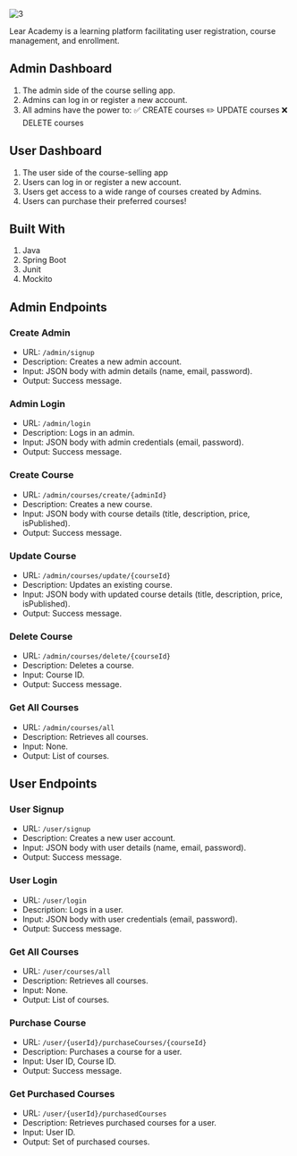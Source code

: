![3](https://github.com/Jeysiva-apjs/LearnAcademy/assets/126048586/ed1f579e-2155-4e38-9dd6-b61eeb534b40)

Lear Academy is a learning platform facilitating user registration, course management, and enrollment.


## Admin Dashboard
1. The admin side of the course selling app.
2. Admins can log in or register a new account.
3. All admins have the power to:
    ✅ CREATE courses
    ✏️ UPDATE courses
    ❌ DELETE courses

## User Dashboard
1. The user side of the course-selling app
2. Users can log in or register a new account.
3. Users get access to a wide range of courses created by Admins.
4. Users can purchase their preferred courses!

## Built With 
1. Java
2. Spring Boot
3. Junit
4. Mockito

## Admin Endpoints

### Create Admin
- URL: `/admin/signup`
- Description: Creates a new admin account.
- Input: JSON body with admin details (name, email, password).
- Output: Success message.

### Admin Login
- URL: `/admin/login`
- Description: Logs in an admin.
- Input: JSON body with admin credentials (email, password).
- Output: Success message.

### Create Course
- URL: `/admin/courses/create/{adminId}`
- Description: Creates a new course.
- Input: JSON body with course details (title, description, price, isPublished).
- Output: Success message.

### Update Course
- URL: `/admin/courses/update/{courseId}`
- Description: Updates an existing course.
- Input: JSON body with updated course details (title, description, price, isPublished).
- Output: Success message.

### Delete Course
- URL: `/admin/courses/delete/{courseId}`
- Description: Deletes a course.
- Input: Course ID.
- Output: Success message.

### Get All Courses
- URL: `/admin/courses/all`
- Description: Retrieves all courses.
- Input: None.
- Output: List of courses.

## User Endpoints

### User Signup
- URL: `/user/signup`
- Description: Creates a new user account.
- Input: JSON body with user details (name, email, password).
- Output: Success message.

### User Login
- URL: `/user/login`
- Description: Logs in a user.
- Input: JSON body with user credentials (email, password).
- Output: Success message.

### Get All Courses
- URL: `/user/courses/all`
- Description: Retrieves all courses.
- Input: None.
- Output: List of courses.

### Purchase Course
- URL: `/user/{userId}/purchaseCourses/{courseId}`
- Description: Purchases a course for a user.
- Input: User ID, Course ID.
- Output: Success message.

### Get Purchased Courses
- URL: `/user/{userId}/purchasedCourses`
- Description: Retrieves purchased courses for a user.
- Input: User ID.
- Output: Set of purchased courses.

   
